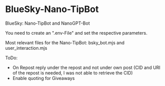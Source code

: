 # BlueSky-Nano-TipBot
BlueSky: Nano-TipBot and NanoGPT-Bot

You need to create an ".env-File" and set the respective parameters.

Most relevant files for the Nano-TipBot: bsky_bot.mjs and user_interaction.mjs

ToDo:
- On Repost reply under the repost and not under own post (CID and URI of the repost is needed, I was not able to retrieve the CID)
- Enable quoting for Giveaways

